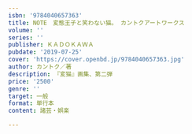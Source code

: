 ```yaml
---
isbn: '9784040657363'
title: NOTE　変態王子と笑わない猫。 カントクアートワークス
volume: ''
series: ''
publisher: ＫＡＤＯＫＡＷＡ
pubdate: '2019-07-25'
cover: 'https://cover.openbd.jp/9784040657363.jpg'
author: カントク／著
description: 『変猫』画集、第二弾
price: '2500'
genre: ''
target: 一般
format: 単行本
content: 諸芸・娯楽

---
```


